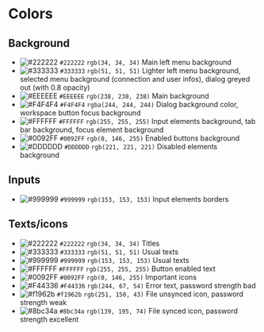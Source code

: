 # Colors

## Background

* ![#222222](https://placehold.it/15/222222/000000?text=+) `#222222` `rgb(34, 34, 34)` Main left menu background
* ![#333333](https://placehold.it/15/333333/000000?text=+) `#333333` `rgb(51, 51, 51)` Lighter left menu background, selected menu background (connection and user infos), dialog greyed out (with 0.8 opacity)
* ![#EEEEEE](https://placehold.it/15/EEEEEE/000000?text=+) `#EEEEEE` `rgb(238, 238, 238)` Main background
* ![#F4F4F4](https://placehold.it/15/F4F4F4/000000?text=+) `#F4F4F4` `rgba(244, 244, 244)` Dialog background color, workspace button focus background
* ![#FFFFFF](https://placehold.it/15/FFFFFF/000000?text=+) `#FFFFFF` `rgb(255, 255, 255)` Input elements background, tab bar background, focus element background
* ![#0092FF](https://placehold.it/15/0092ff/000000?text=+) `#0092FF` `rgb(0, 146, 255)` Enabled buttons background
* ![#DDDDDD](https://placehold.it/15/DDDDDD/000000?text=+) `#DDDDDD` `rgb(221, 221, 221)` Disabled elements background

## Inputs

* ![#999999](https://placehold.it/15/999999/000000?text=+) `#999999` `rgb(153, 153, 153)` Input elements borders

## Texts/icons

* ![#222222](https://placehold.it/15/222222/000000?text=+) `#222222` `rgb(34, 34, 34)` Titles
* ![#333333](https://placehold.it/15/333333/000000?text=+) `#333333` `rgb(51, 51, 51)` Usual texts
* ![#999999](https://placehold.it/15/999999/000000?text=+) `#999999` `rgb(153, 153, 153)` Usual texts
* ![#FFFFFF](https://placehold.it/15/FFFFFF/000000?text=+) `#FFFFFF` `rgb(255, 255, 255)` Button enabled text
* ![#0092FF](https://placehold.it/15/0092ff/000000?text=+) `#0092FF` `rgb(0, 146, 255)` Important icons
* ![#F44336](https://placehold.it/15/F44336/000000?text=+) `#F44336` `rgb(244, 67, 54)` Error text, password strength bad
* ![#f1962b](https://placehold.it/15/f1962b/000000?text=+) `#f1962b` `rgb(251, 150, 43)` File unsynced icon, password strength weak
* ![#8bc34a](https://placehold.it/15/8bc34a/000000?text=+) `#8bc34a` `rgb(139, 195, 74)` File synced icon, password strength excellent
